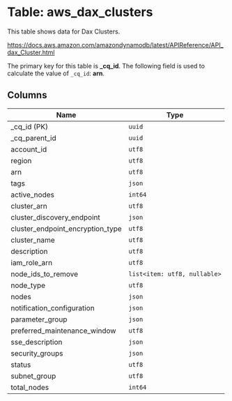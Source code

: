 # Table: aws_dax_clusters

This table shows data for Dax Clusters.

https://docs.aws.amazon.com/amazondynamodb/latest/APIReference/API_dax_Cluster.html

The primary key for this table is **_cq_id**.
The following field is used to calculate the value of `_cq_id`: **arn**.

## Columns

| Name          | Type          |
| ------------- | ------------- |
|_cq_id (PK)|`uuid`|
|_cq_parent_id|`uuid`|
|account_id|`utf8`|
|region|`utf8`|
|arn|`utf8`|
|tags|`json`|
|active_nodes|`int64`|
|cluster_arn|`utf8`|
|cluster_discovery_endpoint|`json`|
|cluster_endpoint_encryption_type|`utf8`|
|cluster_name|`utf8`|
|description|`utf8`|
|iam_role_arn|`utf8`|
|node_ids_to_remove|`list<item: utf8, nullable>`|
|node_type|`utf8`|
|nodes|`json`|
|notification_configuration|`json`|
|parameter_group|`json`|
|preferred_maintenance_window|`utf8`|
|sse_description|`json`|
|security_groups|`json`|
|status|`utf8`|
|subnet_group|`utf8`|
|total_nodes|`int64`|